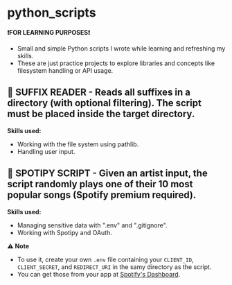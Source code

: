 # python_scripts
**❗FOR LEARNING PURPOSES❗**
- Small and simple Python scripts I wrote while learning and refreshing my skills.
- These are just practice projects to explore libraries and concepts like filesystem handling or API usage.
## 📂 SUFFIX READER - Reads all suffixes in a directory (with optional filtering). The script must be placed inside the target directory.
**Skills used:**
- Working with the file system using pathlib.
- Handling user input.
## 🎵 SPOTIPY SCRIPT - Given an artist input, the script randomly plays one of their 10 most popular songs (Spotify premium required).
**Skills used:**
- Managing sensitive data with ".env" and ".gitignore".
- Working with Spotipy and OAuth.

**⚠️ Note**
- To use it, create your own `.env` file containing your `CLIENT_ID`, `CLIENT_SECRET`, and `REDIRECT_URI` in the samy directory as the script.
- You can get those from your app at [Spotify's Dashboard](https://developer.spotify.com/dashboard).
